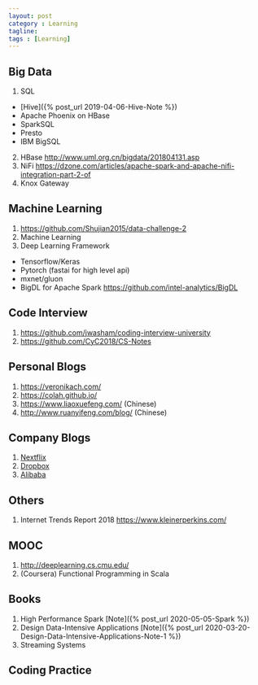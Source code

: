 ```yaml
---
layout: post
category : Learning
tagline: 
tags : [Learning]
---
```


## Big Data
1. SQL 
  * [Hive]({% post_url 2019-04-06-Hive-Note %})
  * Apache Phoenix on HBase
  * SparkSQL
  * Presto
  * IBM BigSQL
2. HBase http://www.uml.org.cn/bigdata/201804131.asp
3. NiFi https://dzone.com/articles/apache-spark-and-apache-nifi-integration-part-2-of
4. Knox Gateway

## Machine Learning
1. https://github.com/Shujian2015/data-challenge-2
2. Machine Learning
3. Deep Learning Framework
  * Tensorflow/Keras
  * Pytorch (fastai for high level api)
  * mxnet/gluon
  * BigDL for Apache Spark https://github.com/intel-analytics/BigDL

## Code Interview
1. https://github.com/jwasham/coding-interview-university
2. https://github.com/CyC2018/CS-Notes

## Personal Blogs
1. https://veronikach.com/
2. https://colah.github.io/
3. https://www.liaoxuefeng.com/ (Chinese)
4. http://www.ruanyifeng.com/blog/ (Chinese)

## Company Blogs
1. [Nextflix](https://medium.com/netflix-techblog)
2. [Dropbox](https://blogs.dropbox.com/tech/)
3. [Alibaba](https://medium.com/@alitech_2017)

## Others
1. Internet Trends Report 2018 https://www.kleinerperkins.com/

## MOOC
1. http://deeplearning.cs.cmu.edu/
2. (Coursera) Functional Programming in Scala 

## Books
1. High Performance Spark [Note]({% post_url 2020-05-05-Spark %})
2. Design Data-Intensive Applications [Note]({% post_url 2020-03-20-Design-Data-Intensive-Applications-Note-1 %})
3. Streaming Systems

## Coding Practice
